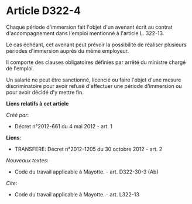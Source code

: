 # Article D322-4

Chaque période d'immersion fait l'objet d'un avenant écrit au contrat d'accompagnement dans l'emploi mentionné à l'article L.
322-13. 

Le cas échéant, cet avenant peut prévoir la possibilité de réaliser plusieurs périodes d'immersion auprès du même employeur. 

Il comporte des clauses obligatoires définies par arrêté du ministre chargé de l'emploi. 

Un salarié ne peut être sanctionné, licencié ou faire l'objet d'une mesure discriminatoire pour avoir refusé d'effectuer une
période d'immersion ou pour avoir décidé d'y mettre fin.

**Liens relatifs à cet article**

_Créé par_:

  - Décret n°2012-661 du 4 mai 2012 - art. 1

**Liens**:

  - TRANSFERE: Décret n°2012-1205 du 30 octobre 2012 - art. 2

_Nouveaux textes_:

  - Code du travail applicable à Mayotte. - art. D322-30-3 (Ab)

_Cite_:

  - Code du travail applicable à Mayotte. - art. L322-13
